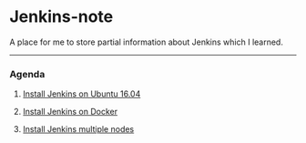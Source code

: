 # Jenkins-note
A place for me to store partial information about Jenkins which I learned.

----------------------
### Agenda

1. [Install Jenkins on Ubuntu 16.04](./docs/install_jenkins_ubuntu.md)

2. [Install Jenkins on Docker](install_jenkins_docker.md)

3. [Install Jenkins multiple nodes](install_jenkins_multi_node.md)

